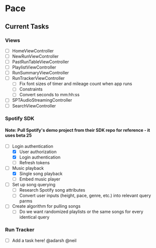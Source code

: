 # Pace

## Current Tasks

### Views
- [ ] HomeViewController
- [ ] NewRunViewController
- [ ] PastRunTableViewController
- [ ] PlaylistViewController
- [ ] RunSummaryViewController
- [ ] RunTrackerViewController
	- [ ] Fix font sizes of timer and mileage count when app runs
	- [ ] Constraints
	- [ ] Convert seconds to mm:hh:ss
- [ ] SPTAudioStreamingController
- [ ] SearchViewController

### Spotify SDK
#### Note: Pull Spotify's demo project from their SDK repo for reference - it uses beta 25
- [ ] Login authentication
	- [x] User authorization
	- [x] Login authentication
	- [ ] Refresh tokens
- [ ] Music playback
	- [x] Single song playback
	- [ ] Embed music player
- [ ] Set up song querying
	- [ ] Research Spotify song attributes
	- [ ] Convert user inputs (height, pace, genre, etc.) into relevant query parms
- [ ] Create algorithm for pulling songs
	- [ ] Do we want randomized playlists or the same songs for every identical query 

### Run Tracker
- [ ] Add a task here! @adarsh @neil

